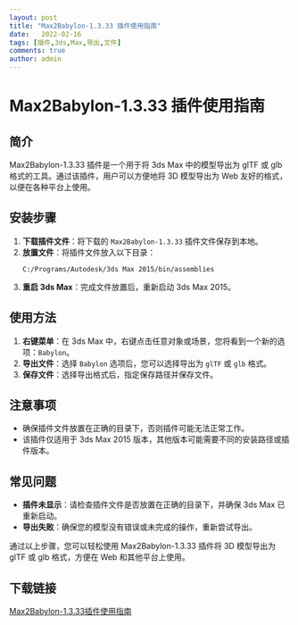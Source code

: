 ```yaml
---
layout: post
title: "Max2Babylon-1.3.33 插件使用指南"
date:   2022-02-16
tags: [插件,3ds,Max,导出,文件]
comments: true
author: admin
---
```

# Max2Babylon-1.3.33 插件使用指南

## 简介
Max2Babylon-1.3.33 插件是一个用于将 3ds Max 中的模型导出为 glTF 或 glb 格式的工具。通过该插件，用户可以方便地将 3D 模型导出为 Web 友好的格式，以便在各种平台上使用。

## 安装步骤
1. **下载插件文件**：将下载的 `Max2Babylon-1.3.33` 插件文件保存到本地。
2. **放置文件**：将插件文件放入以下目录：
   ```
   C:/Programs/Autodesk/3ds Max 2015/bin/assemblies
   ```
3. **重启 3ds Max**：完成文件放置后，重新启动 3ds Max 2015。

## 使用方法
1. **右键菜单**：在 3ds Max 中，右键点击任意对象或场景，您将看到一个新的选项：`Babylon`。
2. **导出文件**：选择 `Babylon` 选项后，您可以选择导出为 `glTF` 或 `glb` 格式。
3. **保存文件**：选择导出格式后，指定保存路径并保存文件。

## 注意事项
- 确保插件文件放置在正确的目录下，否则插件可能无法正常工作。
- 该插件仅适用于 3ds Max 2015 版本，其他版本可能需要不同的安装路径或插件版本。

## 常见问题
- **插件未显示**：请检查插件文件是否放置在正确的目录下，并确保 3ds Max 已重新启动。
- **导出失败**：确保您的模型没有错误或未完成的操作，重新尝试导出。

通过以上步骤，您可以轻松使用 Max2Babylon-1.3.33 插件将 3D 模型导出为 glTF 或 glb 格式，方便在 Web 和其他平台上使用。

## 下载链接

[Max2Babylon-1.3.33插件使用指南](https://pan.quark.cn/s/e6aa322318d0)
